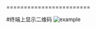 ========================

#终端上显示二维码
![example](https://github.com/wszxl516/qrconde/blob/master/example.png)
